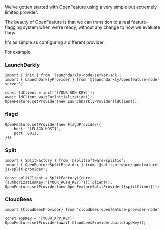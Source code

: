 We've gotten started with OpenFeature using a very simple but extremely limited provider.

The beauty of OpenFeature is that we can transition to a real feature-flagging system when we're ready, without any change to how we evaluate flags.

It's as simple as configuring a different provider.

For example:

### LaunchDarkly
```
import { init } from 'launchdarkly-node-server-sdk';
import { LaunchDarklyProvider } from '@launchdarkly/openfeature-node-server';

const ldClient = init('[YOUR-SDK-KEY]');
await ldClient.waitForInitialization();
OpenFeature.setProvider(new LaunchDarklyProvider(ldClient));
```

### flagd
```
OpenFeature.setProvider(new FlagdProvider({
    host: '[FLAGD_HOST]',
    port: 8013,
}))
```

### Split
```
import { SplitFactory } from '@splitsoftware/splitio';
import { OpenFeatureSplitProvider } from '@splitsoftware/openfeature-js-split-provider';

const splitClient = SplitFactory({core: {authorizationKey:'[YOUR_AUTH_KEY]'}}).client();
OpenFeature.setProvider(new OpenFeatureSplitProvider({splitClient}));
```

### CloudBees
```
import {CloudbeesProvider} from 'cloudbees-openfeature-provider-node'

const appKey = '[YOUR_APP_KEY]'
OpenFeature.setProvider(await CloudbeesProvider.build(appKey));
```
